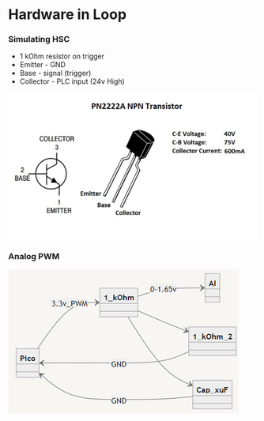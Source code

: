 # Hardware in Loop


### Simulating HSC

- 1 kOhm resistor on trigger
- Emitter - GND
- Base - signal (trigger)
- Collector - PLC input (24v High)

![PN222A](pngs/PN222a.Png)

### Analog PWM
![Diagram](pngs/diag.png)